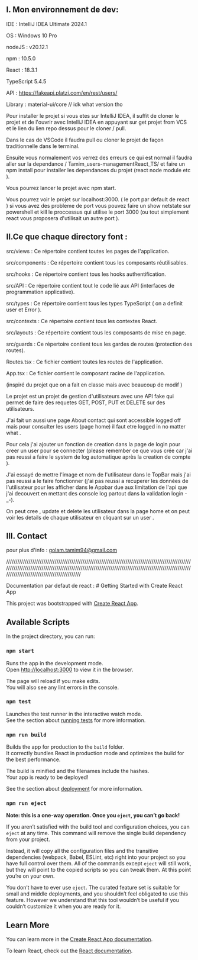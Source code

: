 ## I. Mon environnement de dev: 
IDE : IntelliJ IDEA Ultimate 2024.1

OS : Windows 10 Pro

nodeJS : v20.12.1

npm : 10.5.0

React : 18.3.1

TypeScript 5.4.5

API : https://fakeapi.platzi.com/en/rest/users/

Library : material-ui/core // idk what version tho 

Pour installer le projet si vous etes sur IntelliJ IDEA, il suffit de cloner le projet et de l'ouvrir avec IntelliJ IDEA en appuyant sur get projet from VCS et le lien du lien repo dessus pour le cloner / pull.

Dans le cas de VSCode il faudra pull ou cloner le projet de façon traditionnelle dans le terminal.

Ensuite vous normalement vos verrez des erreurs ce qui est normal il faudra aller sur la dependance / Tamim_users-managementReact_TS/ et faire un npm install pour installer les dependances du projet (react node module etc ).

Vous pourrez lancer le projet avec npm start.

Vous pourrez voir le projet sur localhost:3000. ( le port par default de react ) si vous avez des probleme de port vous pouvez faire un show netstate sur powershell et kill le proccessus qui utilise le port 3000 (ou tout simplement react vous proposera d'utilisait un autre port ).


## II.Ce que chaque directory font : 
src/views : Ce répertoire contient toutes les  pages de l'application.

src/components : Ce répertoire contient tous les composants réutilisables.

src/hooks : Ce répertoire contient tous les hooks authentification.

src/API : Ce répertoire contient tout le code lié aux API (interfaces de programmation applicative).

src/types : Ce répertoire contient tous les types TypeScript ( on a definit user et Error ).

src/contexts : Ce répertoire contient tous les contextes React.

src/layouts : Ce répertoire contient tous les composants de mise en page.

src/guards : Ce répertoire contient tous les gardes de routes (protection des routes).

Routes.tsx : Ce fichier contient toutes les routes de l'application.

App.tsx : Ce fichier contient le composant racine de l'application.

(inspiré du projet que on  a fait en classe mais avec beaucoup de modif )

Le projet est un projet de gestion d'utilisateurs avec une API fake qui permet de faire des requetes GET, POST, PUT et DELETE sur des utilisateurs.

J'ai fait un aussi une page About contact qui sont accessible logged off mais pour consulter les users (page home) il faut etre logged in no matter what .

Pour cela j'ai ajouter un fonction de creation dans la page de login pour creer un user pour se connecter (please remember ce que vous crée car j'ai pas reussi a faire le system de log automatique après la creation de compte ).

J'ai essayé de mettre l'image et nom de l'utilisateur dans le TopBar mais j'ai pas reussi a le faire fonctionner (j'ai pas reussi a recuperer les données de l'utilisateur pour les afficher dans le Appbar due aux limitation de l'api que j'ai decouvert en mettant des console log partout dans la validation login -_-).

On peut cree , update et delete les utilisateur dans la page home et on peut voir les details de chaque utilisateur en cliquant sur un user .


## III. Contact
 pour plus d'info :
golam.tamim94@gmail.com


//////////////////////////////////////////////////////////////////////////////////////////////////////////////////////////////////////////////////////////////////////////////////////////////////////////////////////////////////////////////


Documentation par defaut de react : # Getting Started with Create React App

This project was bootstrapped with [Create React App](https://github.com/facebook/create-react-app).

## Available Scripts

In the project directory, you can run:

### `npm start`

Runs the app in the development mode.\
Open [http://localhost:3000](http://localhost:3000) to view it in the browser.

The page will reload if you make edits.\
You will also see any lint errors in the console.

### `npm test`

Launches the test runner in the interactive watch mode.\
See the section about [running tests](https://facebook.github.io/create-react-app/docs/running-tests) for more information.

### `npm run build`

Builds the app for production to the `build` folder.\
It correctly bundles React in production mode and optimizes the build for the best performance.

The build is minified and the filenames include the hashes.\
Your app is ready to be deployed!

See the section about [deployment](https://facebook.github.io/create-react-app/docs/deployment) for more information.

### `npm run eject`

**Note: this is a one-way operation. Once you `eject`, you can’t go back!**

If you aren’t satisfied with the build tool and configuration choices, you can `eject` at any time. This command will remove the single build dependency from your project.

Instead, it will copy all the configuration files and the transitive dependencies (webpack, Babel, ESLint, etc) right into your project so you have full control over them. All of the commands except `eject` will still work, but they will point to the copied scripts so you can tweak them. At this point you’re on your own.

You don’t have to ever use `eject`. The curated feature set is suitable for small and middle deployments, and you shouldn’t feel obligated to use this feature. However we understand that this tool wouldn’t be useful if you couldn’t customize it when you are ready for it.

## Learn More

You can learn more in the [Create React App documentation](https://facebook.github.io/create-react-app/docs/getting-started).

To learn React, check out the [React documentation](https://reactjs.org/).




